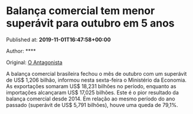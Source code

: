 
# Balança comercial tem menor superávit para outubro em 5 anos

Published at: **2019-11-01T16:47:58+00:00**

Author: ****

Original: [O Antagonista](https://www.oantagonista.com/economia/balanca-comercial-tem-menor-superavit-para-outubro-em-5-anos/)

A balança comercial brasileira fechou o mês de outubro com um superávit de US$ 1,206 bilhão, informou nesta sexta-feira o Ministério da Economia.
As exportações somaram US$ 18,231 bilhões no período, enquanto as importações alcançaram US$ 17,025 bilhões.
Este é o pior resultado da balança comercial desde 2014.
Em relação ao mesmo período do ano passado (superávit de US$ 5,791 bilhões), houve uma queda de 79,1%.
